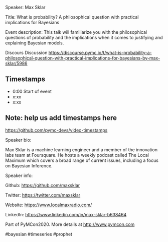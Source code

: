 
Speaker: Max Sklar

Title: What is probability? A philosophical question with practical implications for Bayesians


Event description:
This talk will familiarize you with the philosophical questions of probability and the implications when it comes to justifying and explaining Bayesian models.

Discours Discussion
https://discourse.pymc.io/t/what-is-probability-a-philosophical-question-with-practical-implications-for-bayesians-by-max-sklar/5986


## Timestamps
- 0:00 Start of event
- x:xx 
- x:xx

## Note: help us add timestamps here
https://github.com/pymc-devs/video-timestamps

Speaker bio:

Max Sklar is a machine learning engineer and a member of the innovation labs team at Foursquare. He hosts a weekly podcast called The Local Maximum which covers a broad range of current issues, including a focus on Bayesian Inference.

Speaker info: 

Github: https://github.com/maxsklar

Twitter: https://twitter.com/maxsklar

Website: https://www.localmaxradio.com/

LinkedIn: https://www.linkedin.com/in/max-sklar-b638464

Part of PyMCon2020. 
More details at http://www.pymcon.com  

#bayesian #timeseries #prophet
